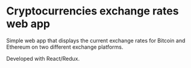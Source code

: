 # Cryptocurrencies exchange rates web app

Simple web app that displays the current exchange rates for Bitcoin and Ethereum on two different exchange platforms.

Developed with React/Redux.
